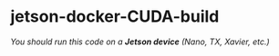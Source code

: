 # jetson-docker-CUDA-build

*You should run this code on a **Jetson device** (Nano, TX, Xavier, etc.)*

